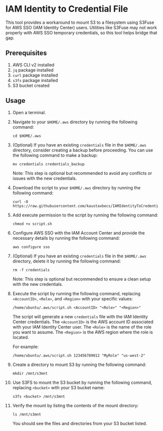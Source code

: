 # IAM Identity to Credential File

This tool provides a workaround to mount S3 to a filesystem using S3Fuse for AWS SSO (IAM Identity Center) users. Utilities like S3Fuse may not work properly with AWS SSO temporary credentials, so this tool helps bridge that gap.

## Prerequisites

1. AWS CLI v2 installed
2. `jq` package installed
3. `curl` package installed
4. `s3fs` package installed
5. S3 bucket created

## Usage

1. Open a terminal.

2. Navigate to your `$HOME/.aws` directory by running the following command:

    ```shell
    cd $HOME/.aws
    ```

3. (Optional) If you have an existing `credentials` file in the `$HOME/.aws` directory, consider creating a backup before proceeding. You can use the following command to make a backup:

    ```shell
    mv credentials credentials_backup
    ```

   Note: This step is optional but recommended to avoid any conflicts or issues with the new credentials.

4. Download the script to your `$HOME/.aws` directory by running the following command:

    ```shell
    curl -O https://raw.githubusercontent.com/kaustavbecs/IAMIdentityToCredentialFile/main/script.sh
    ```

5. Add execute permission to the script by running the following command:

    ```shell
    chmod +x script.sh
    ```

6. Configure AWS SSO with the IAM Account Center and provide the necessary details by running the following command:

    ```shell
    aws configure sso
    ```

7. (Optional) If you have an existing `credentials` file in the `$HOME/.aws` directory, delete it by running the following command:

    ```shell
    rm -f credentials
    ```

   Note: This step is optional but recommended to ensure a clean setup with the new credentials.

8. Execute the script by running the following command, replacing `<AccountID>`, `<Role>`, and `<Region>` with your specific values:

    ```shell
    /home/ubuntu/.aws/script.sh <AccountID> "<Role>" "<Region>"
    ```

   The script will generate a new `credentials` file with the IAM Identity Center credentials. The `<AccountID>` is the AWS account ID associated with your IAM Identity Center user. The `<Role>` is the name of the role you want to assume. The `<Region>` is the AWS region where the role is located.

   For example:

   ```shell
   /home/ubuntu/.aws/script.sh 123456789012 "MyRole" "us-west-2"

9. Create a directory to mount S3 by running the following command:

    ```shell
    mkdir /mnt/s3mnt
    ```

10. Use S3FS to mount the S3 bucket by running the following command, replacing `<bucket>` with your S3 bucket name:

    ```shell
    s3fs <bucket> /mnt/s3mnt
    ```

11. Verify the mount by listing the contents of the mount directory:

    ```shell
    ls /mnt/s3mnt
    ```

    You should see the files and directories from your S3 bucket listed.

